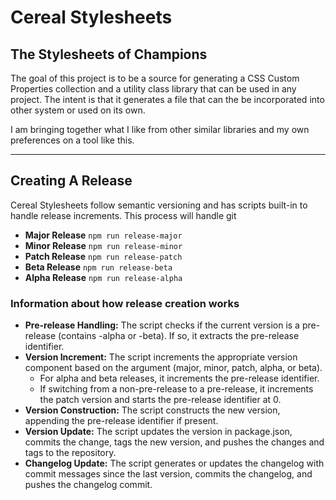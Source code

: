 # Cereal Stylesheets

## The Stylesheets of Champions

The goal of this project is to be a source for generating a CSS Custom Properties collection and a utility class library that can be used in any project. The intent is that it generates a file that can the be incorporated into other system or used on its own.

I am bringing together what I like from other similar libraries and my own preferences on a tool like this.

---

## Creating A Release

Cereal Stylesheets follow semantic versioning and has scripts built-in to handle release increments. This process will handle git

- **Major Release** `npm run release-major`
- **Minor Release** `npm run release-minor`
- **Patch Release** `npm run release-patch`
- **Beta Release** `npm run release-beta`
- **Alpha Release** `npm run release-alpha`

### Information about how release creation works

- **Pre-release Handling:** The script checks if the current version is a pre-release (contains -alpha or -beta). If so, it extracts the pre-release identifier.
- **Version Increment:** The script increments the appropriate version component based on the argument (major, minor, patch, alpha, or beta).
  - For alpha and beta releases, it increments the pre-release identifier.
  - If switching from a non-pre-release to a pre-release, it increments the patch version and starts the pre-release identifier at 0.
- **Version Construction:** The script constructs the new version, appending the pre-release identifier if present.
- **Version Update:** The script updates the version in package.json, commits the change, tags the new version, and pushes the changes and tags to the repository.
- **Changelog Update:** The script generates or updates the changelog with commit messages since the last version, commits the changelog, and pushes the changelog commit.

